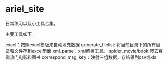 # ariel_site

日常练习以及小工具合集。

主要工具如下：

excel：按照excel模版来自动填充数据
generate_filelist: 将当前目录下的所有目录和文件存到excel里面
xml_parse：xml解析工具。
spider_movie/book:爬去豆瓣热门电影和图书
correspond_msg_key：映射三组数据，存结果到csv或xls

